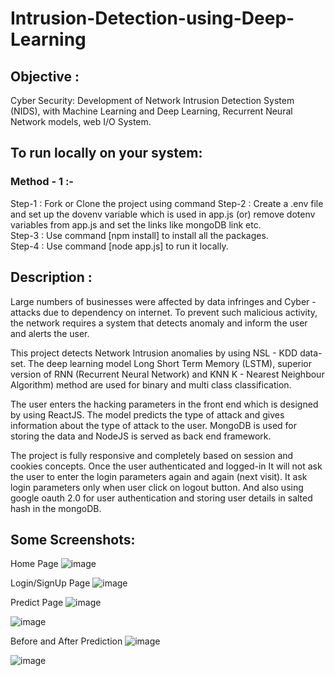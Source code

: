 # Intrusion-Detection-using-Deep-Learning
## Objective : 
Cyber Security: Development of Network Intrusion Detection System (NIDS),   with Machine Learning and Deep Learning, Recurrent Neural Network models, web I/O System.
## To run locally on your system:

### Method - 1 :-
Step-1 : Fork or Clone the project using command
Step-2 : Create a .env file and set up the dovenv variable which is used in app.js (or) remove dotenv variables from app.js and set the links like mongoDB link etc.            
Step-3 : Use command [npm install] to install all the packages.                                                                                                          
Step-4 : Use command [node app.js] to run it locally.
## Description : 
Large numbers of businesses were affected by data infringes and Cyber -attacks due to dependency on internet. To prevent such malicious activity, the network requires a system that detects anomaly and inform the user and alerts the user. 


This project detects Network Intrusion anomalies by using NSL - KDD data-set. The deep learning model Long Short Term Memory (LSTM), superior version of RNN (Recurrent Neural Network) and KNN K - Nearest Neighbour Algorithm) method are used for binary and multi class classification. 

The user enters the hacking parameters in the front end which is designed by using ReactJS. The model predicts the type of attack and gives information about the type of attack to the user. MongoDB is used for storing the data and NodeJS is served as back end framework.

The project is fully responsive and completely based on session and cookies concepts. Once the user authenticated and logged-in It will not ask the user to enter the login parameters again and again (next visit). It ask login parameters only when user click on logout button. And also using google oauth 2.0 for user authentication and storing user details in salted hash in the mongoDB.

## Some Screenshots: 

Home Page
![image](https://github.com/madhuraj0705/Intrusion-Detection-using-Deep-Learning/assets/150532928/db3f2a6f-f8d1-4478-901d-7e6aaa7014ec)


Login/SignUp Page
![image](https://github.com/madhuraj0705/Intrusion-Detection-using-Deep-Learning/assets/150532928/98975dda-2d22-4df2-b628-4a3e6fbaf943)

Predict Page
![image](https://github.com/madhuraj0705/Intrusion-Detection-using-Deep-Learning/assets/150532928/9946dd5d-6a70-4ec8-84d8-387574bf5889)

![image](https://github.com/madhuraj0705/Intrusion-Detection-using-Deep-Learning/assets/150532928/8c763864-1269-4afb-bdee-e9e327677e69)


Before and After Prediction
![image](https://github.com/madhuraj0705/Intrusion-Detection-using-Deep-Learning/assets/150532928/39bfca40-4b29-44f4-baed-104a01e1f575)

![image](https://github.com/madhuraj0705/Intrusion-Detection-using-Deep-Learning/assets/150532928/a4a6d5d3-0a0b-4cd5-badb-42726867731f)





